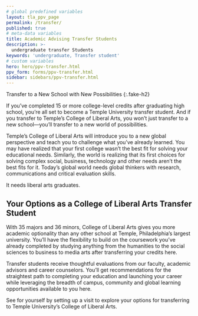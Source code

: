 ```yaml
---
# global predefined variables
layout: tla_ppv_page
permalink: /transfer/
published: true
# meta-data variables
title: Academic Advising Transfer Students
description: >-
  undergraduate transfer Students
keywords: 'undergraduate, Transfer student'  
# custom variables
hero: hero/ppv-transfer.html
ppv_form: forms/ppv-transfer.html
sidebar: sidebars/ppv-transfer.html
---
```

Transfer to a New School with New Possibilities
{:.fake-h2}

If you’ve completed 15 or more college-level credits after graduating high school, you’re all set to become a Temple University transfer student. And if you transfer to Temple’s College of Liberal Arts, you won’t just transfer to a new school—you’ll transfer to a new world of possibilities.

Temple’s College of Liberal Arts will introduce you to a new global perspective and teach you to challenge what you’ve already learned. You may have realized that your first college wasn’t the best fit for solving your educational needs. Similarly, the world is realizing that its first choices for solving complex social, business, technology and other needs aren’t the best fits for it. Today’s global world needs global thinkers with research, communications and critical evaluation skills.

It needs liberal arts graduates.

## Your Options as a College of Liberal Arts Transfer Student

With 35 majors and 36 minors, College of Liberal Arts gives you more academic optionality than any other school at Temple, Philadelphia’s largest university. You’ll have the flexibility to build on the coursework you’ve already completed by studying anything from the humanities to the social sciences to business to media arts after transferring your credits here.

Transfer students receive thoughtful evaluations from our faculty, academic advisors and career counselors. You’ll get recommendations for the straightest path to completing your education and launching your career while leveraging the breadth of campus, community and global learning opportunities available to you here.   

See for yourself by setting up a visit to explore your options for transferring to Temple University’s College of Liberal Arts.

